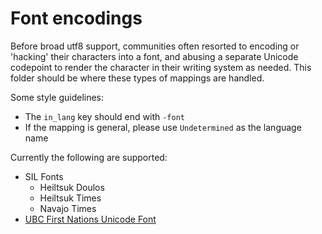 # Font encodings

Before broad utf8 support, communities often resorted to encoding or 'hacking' their characters into a font, and abusing a separate Unicode codepoint to render the character in their writing system as needed. This folder should be where these types of mappings are handled. 

Some style guidelines:
* The `in_lang` key should end with `-font`
* If the mapping is general, please use `Undetermined` as the language name

Currently the following are supported:
* SIL Fonts
    - Heiltsuk Doulos
    - Heiltsuk Times
    - Navajo Times
* [UBC First Nations Unicode Font](https://fnel.arts.ubc.ca/resources/font/)

